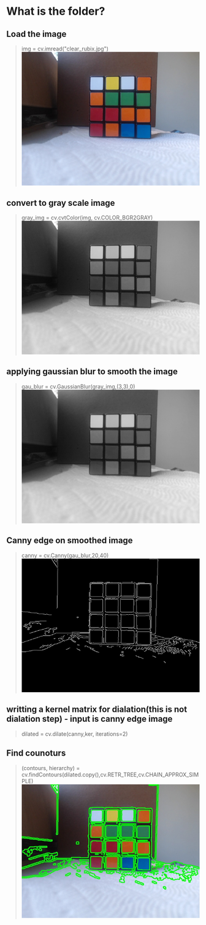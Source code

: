 # What is the folder?
## Load the image
> img = cv.imread("clear_rubix.jpg")
![Rubix Cube ](clear_rubix.jpg)
## convert to gray scale image
> gray_img = cv.cvtColor(img, cv.COLOR_BGR2GRAY)
![Rubix Cube ](rubix_grey.jpg)
## applying gaussian blur to smooth the image
> gau_blur = cv.GaussianBlur(gray_img,(3,3),0)
![Rubix Cube ](rubix_gau_blur.jpg)
## Canny edge on smoothed image
> canny = cv.Canny(gau_blur,20,40)
![Rubix Cube ](rubix_canny.jpg)
## writting a kernel matrix for dialation(this is not dialation step) - input is canny edge image
> dilated = cv.dilate(canny,ker, iterations=2)
## Find counoturs
> (contours, hierarchy) = cv.findContours(dilated.copy(),cv.RETR_TREE,cv.CHAIN_APPROX_SIMPLE)
![Rubix Cube ](rubix_countour.jpg)                        
                                         
